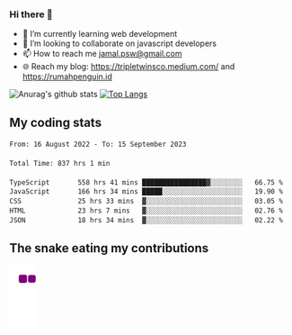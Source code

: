 ### Hi there 👋

<!--
**padepokanpenguin/padepokanpenguin** is a ✨ _special_ ✨ repository because its `README.md` (this file) appears on your GitHub profile.
-->

- 🌱 I’m currently learning  web development
- 👯 I’m looking to collaborate on javascript developers
- 📫 How to reach me jamal.psw@gmail.com
- 🌐 Reach my blog:
   https://tripletwinsco.medium.com/ and
   https://rumahpenguin.id

![Anurag's github stats](https://github-readme-stats.vercel.app/api?username=padepokanpenguin&count_private=true&disable_animations=false&show_icons=true&theme=default)
[![Top Langs](https://github-readme-stats.vercel.app/api/top-langs/?username=padepokanpenguin&theme=default&layout=compact)](https://github.com/padepokanpenguin)

## My coding stats

<!--START_SECTION:waka-->

```txt
From: 16 August 2022 - To: 15 September 2023

Total Time: 837 hrs 1 min

TypeScript       558 hrs 41 mins ████████████████▓░░░░░░░░   66.75 %
JavaScript       166 hrs 34 mins █████░░░░░░░░░░░░░░░░░░░░   19.90 %
CSS              25 hrs 33 mins  ▓░░░░░░░░░░░░░░░░░░░░░░░░   03.05 %
HTML             23 hrs 7 mins   ▓░░░░░░░░░░░░░░░░░░░░░░░░   02.76 %
JSON             18 hrs 34 mins  ▓░░░░░░░░░░░░░░░░░░░░░░░░   02.22 %
```

<!--END_SECTION:waka-->


## The snake eating my contributions
![snake gif](https://github.com/padepokanpenguin/padepokanpenguin/blob/output/github-contribution-grid-snake.gif)
